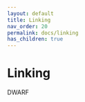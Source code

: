 ```yaml
---
layout: default
title: Linking
nav_order: 20
permalink: docs/linking
has_children: true
---
```



# Linking

DWARF
